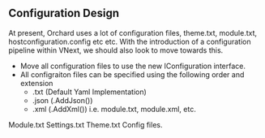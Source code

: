 ## Configuration Design

At present, Orchard uses a lot of configuration files, theme.txt, module.txt, hostconfiguration.config etc etc. With the introduction of a configuration pipeline within VNext, we should also look to move towards this.

* Move all configuration files to use the new IConfiguration interface.
* All configraiton files can be specified using the following order and extension
  * .txt (Default Yaml Implementation)
  * .json (.AddJson())
  * .xml (.AddXml())
  i.e. module.txt, module.xml, etc.

Module.txt
Settings.txt
Theme.txt
Config files.